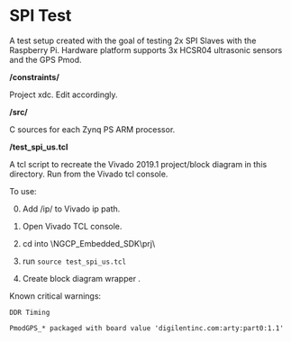 <h1> SPI Test </h1>

A test setup created with the goal of testing 2x SPI Slaves with the Raspberry Pi. Hardware platform supports 3x HCSR04 ultrasonic sensors and the GPS Pmod.

__/constraints/__

Project xdc. Edit accordingly.

__/src/__

C sources for each Zynq PS ARM processor.

__/test_spi_us.tcl__

A tcl script to recreate the Vivado 2019.1 project/block diagram in this directory. Run from the Vivado tcl console.

To use:

0) Add /ip/ to Vivado ip path. 

1) Open Vivado TCL console.

2) cd into \NGCP_Embedded_SDK\prj\

3) run ```source test_spi_us.tcl```

4) Create block diagram wrapper .

Known critical warnings:

```DDR Timing```

```PmodGPS_* packaged with board value 'digilentinc.com:arty:part0:1.1'```